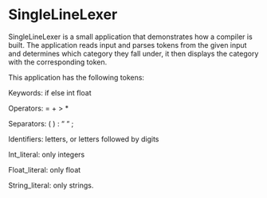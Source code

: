 # SingleLineLexer
SingleLineLexer is a small application that demonstrates how a compiler is built. The application reads input and parses tokens from the given input and determines which category they fall under, it then displays the category with the corresponding token. 

This application has the following tokens: 

Keywords: if	else	int	float	

Operators: =	+	>	*

Separators: (	)	:	“	“	;	


Identifiers: letters, or letters followed by digits


Int_literal: only integers


Float_literal: 	only float 


String_literal:	only strings.
